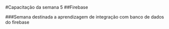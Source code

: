 #Capacitação da semana 5
##Firebase

###Semana destinada a aprendizagem de integração com banco de dados do firebase
